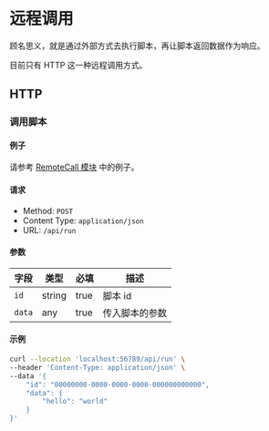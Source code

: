 # 远程调用
顾名思义，就是通过外部方式去执行脚本，再让脚本返回数据作为响应。

目前只有 HTTP 这一种远程调用方式。

## HTTP

### 调用脚本
#### 例子
请参考 [RemoteCall 模块](/script-pad-docs/builtin/modules/remote-call) 中的例子。

#### 请求

- Method: `POST`
- Content Type: `application/json`
- URL: `/api/run`

#### 参数

| 字段 | 类型 | 必填 | 描述 |
| -------- | ---- | -------- | ----------- |
| ``id`` | string | true | 脚本 id |
| ``data`` | any | true | 传入脚本的参数 |

#### 示例
```bash
curl --location 'localhost:56789/api/run' \
--header 'Content-Type: application/json' \
--data '{
    "id": "00000000-0000-0000-0000-000000000000",
    "data": {
        "hello": "world"
    }
}'
```

